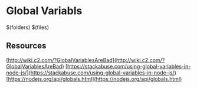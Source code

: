 # Global Variabls

$(folders)
$(files)

## Resources
[http://wiki.c2.com/?GlobalVariablesAreBad](http://wiki.c2.com/?GlobalVariablesAreBad)
[https://stackabuse.com/using-global-variables-in-node-js/](https://stackabuse.com/using-global-variables-in-node-js/)
[https://nodejs.org/api/globals.html](https://nodejs.org/api/globals.html)
<!--stackedit_data:
eyJoaXN0b3J5IjpbMjk3Mjg1MjQ4XX0=
-->